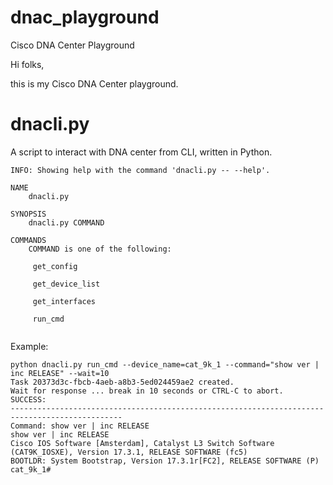 # dnac_playground
Cisco DNA Center Playground

Hi folks,

this is my Cisco DNA Center playground.

# dnacli.py

A script to interact with DNA center from CLI, written in Python.

```
INFO: Showing help with the command 'dnacli.py -- --help'.

NAME
    dnacli.py

SYNOPSIS
    dnacli.py COMMAND

COMMANDS
    COMMAND is one of the following:

     get_config

     get_device_list

     get_interfaces

     run_cmd


```

Example:
```
python dnacli.py run_cmd --device_name=cat_9k_1 --command="show ver | inc RELEASE" --wait=10
Task 20373d3c-fbcb-4aeb-a8b3-5ed024459ae2 created.
Wait for response ... break in 10 seconds or CTRL-C to abort.
SUCCESS:
-----------------------------------------------------------------------------------------------
Command: show ver | inc RELEASE
show ver | inc RELEASE
Cisco IOS Software [Amsterdam], Catalyst L3 Switch Software (CAT9K_IOSXE), Version 17.3.1, RELEASE SOFTWARE (fc5)
BOOTLDR: System Bootstrap, Version 17.3.1r[FC2], RELEASE SOFTWARE (P)
cat_9k_1#

```
